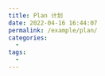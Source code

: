 ```yaml
---
title: Plan 计划
date: 2022-04-16 16:44:07
permalink: /example/plan/
categories:
  - 
tags:
  - 
---
```

